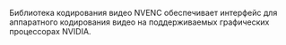 Библиотека кодирования видео NVENC обеспечивает интерфейс для аппаратного
кодирования видео на поддерживаемых графических процессорах NVIDIA.
